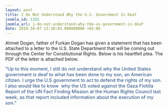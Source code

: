 ```yaml
---
layout: post
title: I Do Not Understand Why the U.S. Government Is Deaf
joomla_id: 1255
joomla_url: i-do-not-understand-why-the-us-government-is-deaf
date: 2010-10-07 13:30:03.000000000 +02:00
---
```

<p>Ahmet Dogan, father of Furkan Dogan has given a statement that has been attached to a letter to the U.S. State Department that will be  coming out through the Center for Constitutional Rights. Below is his heartfelt plea. The PDF of the letter is attached below.</p>
<p><span style="color: #1f497d; font-size: 11pt;"> "Up to this moment, I still do not understand why the <span>United States government</span> is deaf to what has been done to my son, an American citizen. I urge  the U.S government to act to defend the rights of my son.  I also would  like to know  why the US voted against the Gaza Flotilla Report of the  UN Fact Finding Mission at the <span>Human Rights Council</span> last week, as that report included information about the execution of my son.”</span></p>
